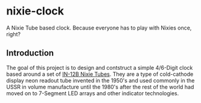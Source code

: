 # nixie-clock
A Nixie Tube based clock. Because everyone has to play with Nixies once, right?

## Introduction

The goal of this project is to design and contstruct a simple 4/6-Digit clock based around a set of [IN-12B Nixie Tubes](https://en.wikipedia.org/wiki/Nixie_tube). They are a type of cold-cathode display neon readout tube invented in the 1950's and used commonly in the USSR in volume manufacture until the 1980's after the rest of the world had moved on to 7-Segment LED arrays and other indicator technologies.

